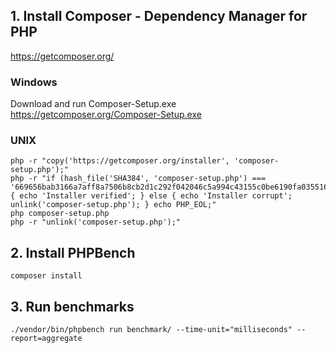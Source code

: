 ## 1. Install Composer - Dependency Manager for PHP  
https://getcomposer.org/

### Windows
Download and run Composer-Setup.exe https://getcomposer.org/Composer-Setup.exe

### UNIX

    php -r "copy('https://getcomposer.org/installer', 'composer-setup.php');"
    php -r "if (hash_file('SHA384', 'composer-setup.php') === '669656bab3166a7aff8a7506b8cb2d1c292f042046c5a994c43155c0be6190fa0355160742ab2e1c88d40d5be660b410') { echo 'Installer verified'; } else { echo 'Installer corrupt'; unlink('composer-setup.php'); } echo PHP_EOL;"
    php composer-setup.php
    php -r "unlink('composer-setup.php');"
    
## 2. Install PHPBench

    composer install

## 3. Run benchmarks

    ./vendor/bin/phpbench run benchmark/ --time-unit="milliseconds" --report=aggregate
    
